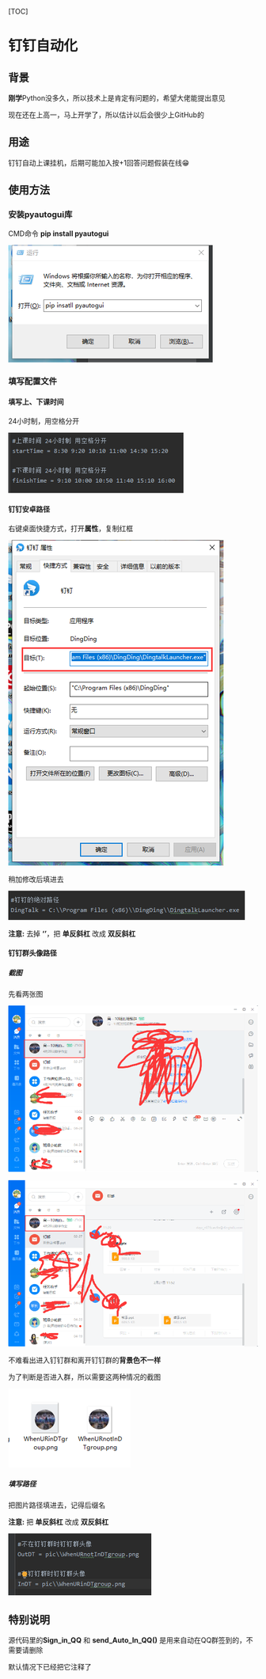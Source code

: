 [TOC]

# 钉钉自动化

## 背景

**刚学**Python没多久，所以技术上是肯定有问题的，希望大佬能提出意见

现在还在上高一，马上开学了，所以估计以后会很少上GitHub的

## 用途

钉钉自动上课挂机，后期可能加入按+1回答问题假装在线😁

## 使用方法

### 安装pyautogui库

CMD命令 **pip install pyautogui**

![Image text](https://github.com/TheresaQAQ/PictureWarehouse/blob/master/DingTalkAuto/1588185085372.png)

### 填写配置文件

#### 填写上、下课时间

24小时制，用空格分开

![Image text](https://github.com/TheresaQAQ/PictureWarehouse/blob/master/DingTalkAuto/1588184969233.png)

#### 钉钉安卓路径

右键桌面快捷方式，打开**属性**，复制红框

![Image text](https://github.com/TheresaQAQ/PictureWarehouse/blob/master/DingTalkAuto/1588184430290.png)

稍加修改后填进去

![Image text](https://github.com/TheresaQAQ/PictureWarehouse/blob/master/DingTalkAuto/1588184506761.png)

**注意:** 去掉 **‘’**，把  **单反斜杠** 改成  **双反斜杠**

#### 钉钉群头像路径

##### 截图

先看两张图

![Image text](https://github.com/TheresaQAQ/PictureWarehouse/blob/master/DingTalkAuto/1588165524658.png)

![Image text](https://github.com/TheresaQAQ/PictureWarehouse/blob/master/DingTalkAuto/1588165556638.png)

不难看出进入钉钉群和离开钉钉群的**背景色不一样**

为了判断是否进入群，所以需要这两种情况的截图

![Image text](https://github.com/TheresaQAQ/PictureWarehouse/blob/master/DingTalkAuto/1588184222044.png)

##### 填写路径

把图片路径填进去，记得后缀名 

**注意:** 把  **单反斜杠** 改成  **双反斜杠**

![Image text](https://github.com/TheresaQAQ/PictureWarehouse/blob/master/DingTalkAuto/1588184143381.png)

## 特别说明

源代码里的**Sign_in_QQ** 和 **send_Auto_In_QQ()** 是用来自动在QQ群签到的，不需要请删除

默认情况下已经把它注释了
